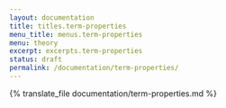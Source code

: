 ```yaml
---
layout: documentation
title: titles.term-properties
menu_title: menus.term-properties
menu: theory
excerpt: excerpts.term-properties
status: draft
permalink: /documentation/term-properties/
---
```

{% translate_file documentation/term-properties.md %}
